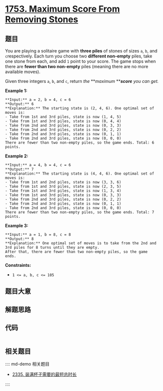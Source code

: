 # [1753. Maximum Score From Removing Stones](https://leetcode.com/problems/maximum-score-from-removing-stones)

## 题目

You are playing a solitaire game with **three piles** of stones of sizes
`a`​​​​​​, `b`,​​​​​​ and `c`​​​​​​ respectively. Each turn you choose two
**different non-empty** piles, take one stone from each, and add `1` point to
your score. The game stops when there are **fewer than two non-empty** piles
(meaning there are no more available moves).

Given three integers `a`​​​​​, `b`,​​​​​ and `c`​​​​​, return _the_
**_maximum_ **_**score** you can get._



**Example 1:**

    
    
    **Input:** a = 2, b = 4, c = 6
    **Output:** 6
    **Explanation:** The starting state is (2, 4, 6). One optimal set of moves is:
    - Take from 1st and 3rd piles, state is now (1, 4, 5)
    - Take from 1st and 3rd piles, state is now (0, 4, 4)
    - Take from 2nd and 3rd piles, state is now (0, 3, 3)
    - Take from 2nd and 3rd piles, state is now (0, 2, 2)
    - Take from 2nd and 3rd piles, state is now (0, 1, 1)
    - Take from 2nd and 3rd piles, state is now (0, 0, 0)
    There are fewer than two non-empty piles, so the game ends. Total: 6 points.
    

**Example 2:**

    
    
    **Input:** a = 4, b = 4, c = 6
    **Output:** 7
    **Explanation:** The starting state is (4, 4, 6). One optimal set of moves is:
    - Take from 1st and 2nd piles, state is now (3, 3, 6)
    - Take from 1st and 3rd piles, state is now (2, 3, 5)
    - Take from 1st and 3rd piles, state is now (1, 3, 4)
    - Take from 1st and 3rd piles, state is now (0, 3, 3)
    - Take from 2nd and 3rd piles, state is now (0, 2, 2)
    - Take from 2nd and 3rd piles, state is now (0, 1, 1)
    - Take from 2nd and 3rd piles, state is now (0, 0, 0)
    There are fewer than two non-empty piles, so the game ends. Total: 7 points.
    

**Example 3:**

    
    
    **Input:** a = 1, b = 8, c = 8
    **Output:** 8
    **Explanation:** One optimal set of moves is to take from the 2nd and 3rd piles for 8 turns until they are empty.
    After that, there are fewer than two non-empty piles, so the game ends.
    



**Constraints:**

  * `1 <= a, b, c <= 105`


## 题目大意

## 解题思路

## 代码

```javascript

```

## 相关题目

:::: md-demo 相关题目
- [2335. 装满杯子需要的最短总时长](https://leetcode.com/problems/minimum-amount-of-time-to-fill-cups)

::::
